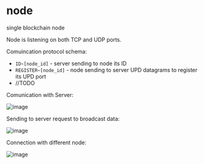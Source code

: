 # node

single blockchain node


Node is listening on both TCP and UDP ports.

Comuincation protocol schema:
- `ID~[node_id]` - server sending to node its ID
- `REGISTER~[node_id]` - node sending to server UPD datagrams to register its UPD port
- //TODO 


Comunication with Server:

![image](https://user-images.githubusercontent.com/30171233/143587283-26e3750c-433a-442d-ab97-bc88fcca1ef1.png)


Sending to server request to broadcast data:

![image](https://user-images.githubusercontent.com/30171233/143587375-0dec4f69-e80d-435a-b8f4-97b3042c1ae2.png)


Connection with different node:

![image](https://user-images.githubusercontent.com/30171233/143588169-5cd19734-f3cf-4da4-8e74-8491b27c649d.png)


